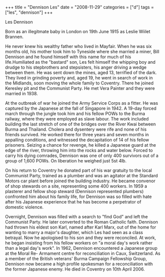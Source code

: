 +++
title = "Dennison Les"
date = "2008-11-29"
categories = ["d"]
tags = ["les", "dennison"]
+++

Les Dennison

Born as an illegitmate baby in London on 19th June 1915 as Leslie Wiilet Brannen.

He never knew his wealthy father who lived in Mayfair. When he was six months old, his mother took him to Tyneside where she married a miner, Bill Dennison and he found himself with this name for much of his life.Humiliated as the "bastard" son, Les felt himself the whipping boy and drudge to his stepbrothers and stepsisters, his anger driving a wedge between them. He was sent down the mines, aged 13, terrified of the dark. They lived in grinding poverty and, aged 19, he went in search of work in the Midlands, soon moving the whole family to Coventry. There he joined Keresley pit and the Communist Party. He met Vera Painter and they were married in 1938.

At the outbreak of war he joined the Army Service Corps as a fitter. He was captured by the Japanese at the fall of Singapore in 1942. A 19-day forced march through the jungle took him and his fellow POWs to the Burma railway, where they were employed as slave labour. The work included building the last stretch of one of the bridges over the River Kwai between Burma and Thailand. Cholera and dysentery were rife and none of his friends survived. He worked there for three years and seven months in appalling conditions, and witnessed the decapitation of 14 of his fellow prisoners. Seizing a chance for revenge, he killed a Japanese guard at the edge of the river, throwing him into the rocks and water below. Forced to carry his dying comrades, Dennison was one of only 400 survivors out of a group of 1,600 POWs. On liberation he weighed just 5st 4lb.

On his return to Coventry he donated part of his war gratuity to the local Communist Party, trained as a plumber and was an agitator at the Standard Motors car plant before joined the building industry. He became convenor of shop stewards on a site, representing some 400 workers. In 1959 a plasterer and fellow shop steward (Dennison represented plumbers) confronted him about his family life, for Dennison was so filled with hate after his Japanese experience that he has become a perpetrator of domestic violence.

Overnight, Dennison was filled with a search to "find God" and left the Communist Party. He later converted to the Roman Catholic faith. Dennison had thrown his eldest son Karl, named after Karl Marx, out of the home for wanting to marry a major's daughter, which Les had seen as a class betrayal. Now he apologised to his son and they were reconciled. At work, he began insisting from his fellow workers on "a moral day's work rather than a legal day's work". In 1962, Dennison encountered a Japanese group at the Moral Re- Armament centre for reconciliation in Caux, Switzerland. As a member of the British veterans' Burma Campaign Fellowship Group, Dennison now became a high profile spokesman for a reconciliation with the former Japanese enemy. He died in Coventry on 10th April 2006.
